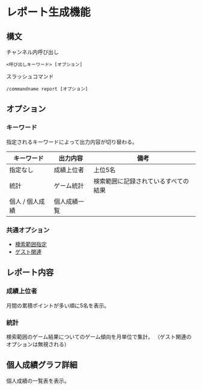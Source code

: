 # レポート生成機能

## 構文

チャンネル内呼び出し

```
<呼び出しキーワード> [オプション]
```

スラッシュコマンド

```
/commandname report [オプション]
```

## オプション

### キーワード

指定されるキーワードによって出力内容が切り替わる。

| キーワード      | 出力内容     | 備考                                 |
| --------------- | ------------ | ------------------------------------ |
| 指定なし        | 成績上位者   | 上位5名                              |
| 統計            | ゲーム統計   | 検索範囲に記録されているすべての結果 |
| 個人 / 個人成績 | 個人成績一覧 |                                      |

### 共通オプション

- [検索範囲指定](argument_keyword.md#検索範囲指定)
- [ゲスト関連](argument_keyword.md#ゲストの成績の取り扱いに関するオプション)

## レポート内容

### 成績上位者

月間の累積ポイントが多い順に5名を表示。

### 統計

検索範囲のゲーム結果についてのゲーム傾向を月単位で集計。
（ゲスト関連のオプションは無視される）

## 個人成績グラフ詳細

個人成績の一覧表を表示。
